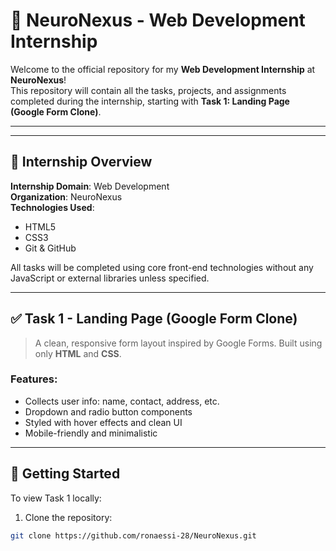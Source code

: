 # 🧠 NeuroNexus - Web Development Internship
 
Welcome to the official repository for my **Web Development Internship** at **NeuroNexus**!   
This repository will contain all the tasks, projects, and assignments completed during the internship, starting with **Task 1: Landing Page (Google Form Clone)**.

---         
       
   
    
---

## 📌 Internship Overview
  
**Internship Domain**: Web Development  
**Organization**: NeuroNexus  
**Technologies Used**:  
- HTML5  
- CSS3  
- Git & GitHub  

All tasks will be completed using core front-end technologies without any JavaScript or external libraries unless specified.

---

## ✅ Task 1 - Landing Page (Google Form Clone)

> A clean, responsive form layout inspired by Google Forms. Built using only **HTML** and **CSS**.

### Features:
- Collects user info: name, contact, address, etc.
- Dropdown and radio button components
- Styled with hover effects and clean UI
- Mobile-friendly and minimalistic

---

## 🚀 Getting Started

To view Task 1 locally:

1. Clone the repository:
```bash
git clone https://github.com/ronaessi-28/NeuroNexus.git
